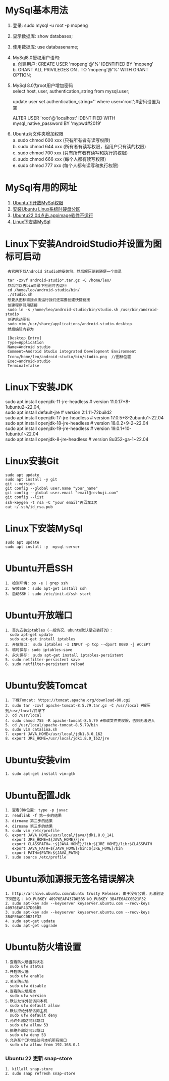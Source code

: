 # MySql基本用法
 1. 登录: sudo mysql -u root -p mopeng
 2. 显示数据库: show databases;
 3. 使用数据库: use databasename;
 4. MySql8.0授权用户语句:  
    a. 创建用户: CREATE USER 'mopeng'@'%' IDENTIFIED BY 'mopeng'  
    b. GRANT ALL PRIVILEGES ON *.* TO 'mopeng'@'%' WITH GRANT OPTION;
 5. MySql 8.0为root用户增加密码  
    select host, user, authentication_string from mysql.user;   

    update user set authentication_string='' where user='root';#密码设置为空  

    ALTER USER 'root'@'localhost' IDENTIFIED WITH mysql_native_password BY 'mypwd#2019'
 6. Ubuntu为文件夹增加权限  
    a. sudo chmod 600 xxx (只有所有者有读写权限)  
    b. sudo chmod 644 xxx (所有者有读写权限，组用户只有读的权限)  
    c. sudo chmod 700 xxx (只有所有者有读写和执行的权限)  
    d. sudo chmod 666 xxx (每个人都有读写权限)  
    e. sudo chmod 777 xxx (每个人都有读写和执行权限)  

# MySql有用的网址
 1. [Ubuntu下开放MySql权限](https://blog.csdn.net/weixin_39589455/article/details/126445394)
 2. [安装Ubuntu Linux系统时硬盘分区](https://blog.csdn.net/Dejan520/article/details/123446157)
 3. [Ubuntu22.04点击.appimage软件不运行](https://blog.csdn.net/Paramagnetism/article/details/124956975)
 4. [Linux下安装MySql](https://www.w3cschool.cn/mysql/mysql-2i4k2owh.html)


# Linux下安装AndroidStudio并设置为图标可启动
     去官网下载Android Studio的安装包，然后解压缩到随便一个目录

     tar -zxvf android-studio*.tar.gz -C /home/leo/
     然后可以去bin目录下检验可否运行
     cd /home/leo/android-studio/bin/
     ./studio.sh
     想要从图标直接点击运行我们还需要创建快捷链接
     创建程序引用链接
     sudo ln -s /home/leo/android-studio/bin/studio.sh /usr/bin/android-studio
     创建启动图标
     sudo vim /usr/share/applications/android-studio.desktop
     然后编辑内容为

     [Desktop Entry]
     Type=Application
     Name=Android studio
     Comment=Android Studio integrated Development Environment
     Icon=/home/leo/android-studio/bin/studio.png  //图标位置
     Exec=android-studio
     Terminal=false

# Linux下安装JDK
   sudo apt install openjdk-11-jre-headless  # version 11.0.17+8-1ubuntu2~22.04,   
   sudo apt install default-jre              # version 2:1.11-72build2  
   sudo apt install openjdk-17-jre-headless  # version 17.0.5+8-2ubuntu1~22.04  
   sudo apt install openjdk-18-jre-headless  # version 18.0.2+9-2~22.04  
   sudo apt install openjdk-19-jre-headless  # version 19.0.1+10-1ubuntu1~22.04  
   sudo apt install openjdk-8-jre-headless   # version 8u352-ga-1~22.04

# Linux安装Git
    sudo apt update 
    sudo apt install -y git  
    git --version 
    git config --global user.name "your_name"  
    git config --global user.email "email@rezhuji.com" 
    git config --list 
    ssh-keygen -t rsa -C "your email"再回车3次 
    cat ~/.ssh/id_rsa.pub 

# Linux下安装MySql
    sudo apt update 
    sudo apt install -y  mysql-server

# Ubuntu开启SSH
    1. 检测环境: ps -e | grep ssh
    2. 安装SSH： sudo apt-get install ssh
    3. 启动SSH： sudo /etc/init.d/ssh start

# Ubuntu开放端口
    1. 首先安装iptables（一般情况，ubuntu默认是安装好的）：  
      sudo apt-get update
      sudo apt-get install iptables
    2. 开放端口： sudo iptables -I INPUT -p tcp --dport 8080 -j ACCEPT
    3. 临时保存: sudo iptables-save
    4. 永久保存： sudo apt-get install iptables-persistent
    5. sudo netfilter-persistent save
    6. sudo netfilter-persistent reload
   
   
# Ubuntu安装Tomcat
    1. 下载Tomcat: https://tomcat.apache.org/download-80.cgi
    2. sudo tar -zxvf apache-tomcat-8.5.79.tar.gz -C /usr/local #解压到/usr/local/目录下
    3. cd /usr/local  
    4. sudo chmod 755 -R apache-tomcat-8.5.79 #修改文件夹权限，否则无法进入
    5. cd /usr/local/apache-tomcat-8.5.79/bin
    6. sudo vim catalina.sh
    7. export JAVA_HOME=/usr/local/jdk1.8.0_162
    8. export JRE_HOME=/usr/local/jdk1.8.0_162/jre

# Ubuntu安装vim
    1. sudo apt-get install vim-gtk

# Ubuntu配置Jdk
    1. 查看JDK位置: type -p javac
    2. readlink -f 第一步的结果
    3. dirname 第二步的结果
    4. dirname 第三步的结果
    5. sudo vim /etc/profile
    6. export JAVA_HOME=/usr/local/java/jdk1.8.0_141
       export JRE_HOME=${JAVA_HOME}/jre
       export CLASSPATH=.:${JAVA_HOME}/lib:${JRE_HOME}/lib:$CLASSPATH
       export JAVA_PATH=${JAVA_HOME}/bin:${JRE_HOME}/bin
       export PATH=$PATH:${JAVA_PATH}
    7. sudo source /etc/profile

# Ubuntu添加源报无签名错误解决
    1. http://archive.ubuntu.com/ubuntu trusty Release: 由于没有公钥，无法验证下列签名： NO_PUBKEY 40976EAF437D05B5 NO_PUBKEY 3B4FE6ACC0B21F32
    2. sudo apt-key adv --keyserver keyserver.ubuntu.com --recv-keys 40976EAF437D05B5
    3. sudo apt-key adv --keyserver keyserver.ubuntu.com --recv-keys 3B4FE6ACC0B21F32
    4. sudo apt-get update
    5. sudo apt-get upgrade 

# Ubuntu防火墙设置
    1.查看防火墙当前状态
      sudo ufw status
    2.开启防火墙
      sudo ufw enable
    3.关闭防火墙
      sudo ufw disable
    4.查看防火墙版本
      sudo ufw version
    5.默认允许外部访问本机
      sudo ufw default allow
    6.默认拒绝外部访问主机
      sudo ufw default deny
    7.允许外部访问53端口
      sudo ufw allow 53
    8.拒绝外部访问53端口
      sudo ufw deny 53
    9.允许某个IP地址访问本机所有端口
      sudo ufw allow from 192.168.0.1

### Ubuntu 22 更新 snap-store
    1. killall snap-store
    2. sudo snap refresh snap-store
